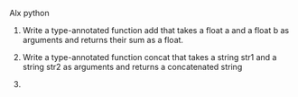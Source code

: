 Alx python

1. Write a type-annotated function add that takes a float a and a float b as arguments and returns their sum as a float.

2. Write a type-annotated function concat that takes a string str1 and a string str2 as arguments and returns a concatenated string

3. 
